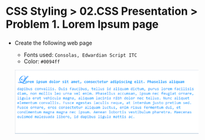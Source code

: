 CSS Styling > 02.CSS Presentation > Problem 1. Lorem Ipsum page
================

### 
*	Create the following web page
	*	Fonts used: `Consolas, Edwardian Script ITC`
	*	Color: `#0094ff`
	
	![picture1](./resources/task1.png)